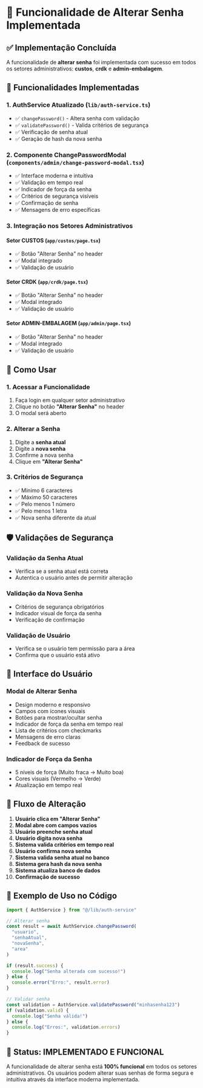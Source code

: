 # 🔐 Funcionalidade de Alterar Senha Implementada

## ✅ Implementação Concluída

A funcionalidade de **alterar senha** foi implementada com sucesso em todos os setores administrativos: **custos**, **crdk** e **admin-embalagem**.

## 🎯 Funcionalidades Implementadas

### 1. **AuthService Atualizado** (`lib/auth-service.ts`)
- ✅ `changePassword()` - Altera senha com validação
- ✅ `validatePassword()` - Valida critérios de segurança
- ✅ Verificação de senha atual
- ✅ Geração de hash da nova senha

### 2. **Componente ChangePasswordModal** (`components/admin/change-password-modal.tsx`)
- ✅ Interface moderna e intuitiva
- ✅ Validação em tempo real
- ✅ Indicador de força da senha
- ✅ Critérios de segurança visíveis
- ✅ Confirmação de senha
- ✅ Mensagens de erro específicas

### 3. **Integração nos Setores Administrativos**

#### **Setor CUSTOS** (`app/custos/page.tsx`)
- ✅ Botão "Alterar Senha" no header
- ✅ Modal integrado
- ✅ Validação de usuário

#### **Setor CRDK** (`app/crdk/page.tsx`)
- ✅ Botão "Alterar Senha" no header
- ✅ Modal integrado
- ✅ Validação de usuário

#### **Setor ADMIN-EMBALAGEM** (`app/admin/page.tsx`)
- ✅ Botão "Alterar Senha" no header
- ✅ Modal integrado
- ✅ Validação de usuário

## 🔧 Como Usar

### 1. **Acessar a Funcionalidade**
1. Faça login em qualquer setor administrativo
2. Clique no botão **"Alterar Senha"** no header
3. O modal será aberto

### 2. **Alterar a Senha**
1. Digite a **senha atual**
2. Digite a **nova senha**
3. Confirme a nova senha
4. Clique em **"Alterar Senha"**

### 3. **Critérios de Segurança**
- ✅ Mínimo 6 caracteres
- ✅ Máximo 50 caracteres
- ✅ Pelo menos 1 número
- ✅ Pelo menos 1 letra
- ✅ Nova senha diferente da atual

## 🛡️ Validações de Segurança

### **Validação da Senha Atual**
- Verifica se a senha atual está correta
- Autentica o usuário antes de permitir alteração

### **Validação da Nova Senha**
- Critérios de segurança obrigatórios
- Indicador visual de força da senha
- Verificação de confirmação

### **Validação de Usuário**
- Verifica se o usuário tem permissão para a área
- Confirma que o usuário está ativo

## 🎨 Interface do Usuário

### **Modal de Alterar Senha**
- Design moderno e responsivo
- Campos com ícones visuais
- Botões para mostrar/ocultar senha
- Indicador de força da senha em tempo real
- Lista de critérios com checkmarks
- Mensagens de erro claras
- Feedback de sucesso

### **Indicador de Força da Senha**
- 5 níveis de força (Muito fraca → Muito boa)
- Cores visuais (Vermelho → Verde)
- Atualização em tempo real

## 🔄 Fluxo de Alteração

1. **Usuário clica em "Alterar Senha"**
2. **Modal abre com campos vazios**
3. **Usuário preenche senha atual**
4. **Usuário digita nova senha**
5. **Sistema valida critérios em tempo real**
6. **Usuário confirma nova senha**
7. **Sistema valida senha atual no banco**
8. **Sistema gera hash da nova senha**
9. **Sistema atualiza banco de dados**
10. **Confirmação de sucesso**

## 📝 Exemplo de Uso no Código

```typescript
import { AuthService } from "@/lib/auth-service"

// Alterar senha
const result = await AuthService.changePassword(
  "usuario", 
  "senhaAtual", 
  "novaSenha", 
  "area"
)

if (result.success) {
  console.log("Senha alterada com sucesso!")
} else {
  console.error("Erro:", result.error)
}

// Validar senha
const validation = AuthService.validatePassword("minhasenha123")
if (validation.valid) {
  console.log("Senha válida!")
} else {
  console.log("Erros:", validation.errors)
}
```

## 🎉 Status: IMPLEMENTADO E FUNCIONAL

A funcionalidade de alterar senha está **100% funcional** em todos os setores administrativos. Os usuários podem alterar suas senhas de forma segura e intuitiva através da interface moderna implementada.
